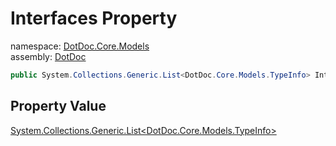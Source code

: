 ﻿# Interfaces Property

namespace: [DotDoc\.Core\.Models](../../DotDoc.Core.Models.md)<br />
assembly: [DotDoc](../../../DotDoc.md)



```csharp
public System.Collections.Generic.List<DotDoc.Core.Models.TypeInfo> Interfaces { get; };
```

## Property Value

[System\.Collections\.Generic\.List\<DotDoc\.Core\.Models\.TypeInfo\>](https://docs.microsoft.com/dotnet/api/System.Collections.Generic.List-1)

